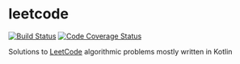 # leetcode

[![Build Status](https://travis-ci.org/dkoval/leetcode.svg?branch=master)](https://travis-ci.org/dkoval/leetcode)
[![Code Coverage Status](https://codecov.io/gh/dkoval/leetcode/branch/master/graph/badge.svg)](https://codecov.io/gh/dkoval/leetcode)

Solutions to [LeetCode](https://leetcode.com/) algorithmic problems mostly written in Kotlin